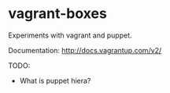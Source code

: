 vagrant-boxes
=============

Experiments with vagrant and puppet.

Documentation: http://docs.vagrantup.com/v2/

TODO:
* What is puppet hiera?
